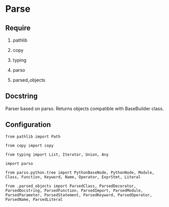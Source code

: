 # Parse

## Require

1. pathlib

1. copy

1. typing

1. parso

1. parsed\_objects

## Docstring

Parser based on parso. Returns objects compatible with BaseBuilder class.

## Configuration

`from pathlib import Path`

`from copy import copy`

`from typing import List, Iterator, Union, Any`

`import parso`

`from parso.python.tree import PythonBaseNode, PythonNode, Module, Class, Function, Keyword, Name, Operator, ExprStmt, Literal`

`from .parsed_objects import ParsedClass, ParsedDecorator, ParsedDocstring, ParsedFunction, ParsedImport, ParsedModule, ParsedParameter, ParsedStatement, ParsedKeyword, ParsedOperator, ParsedName, ParsedLiteral`

